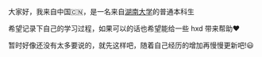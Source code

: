 大家好，我来自中国:cn:，是一名来自[湖南大学](https://www.hnu.edu.cn/)的普通本科生

希望记录下自己的学习过程，如果可以的话也希望能给一些 hxd 带来帮助:heart:

暂时好像还没有太多要说的，就先这样吧，随着自己经历的增加再慢慢更新吧!:smiley: